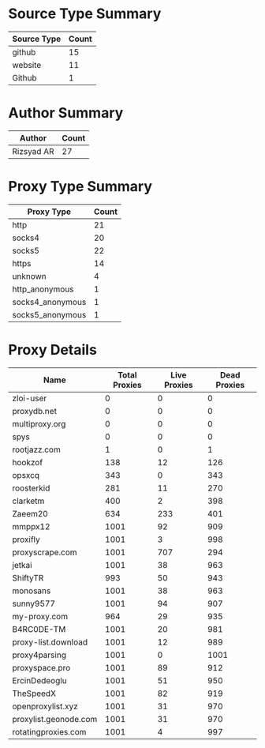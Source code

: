 # Source Type Summary

| Source Type | Count |
|-------------|-------|
| github | 15 |
| website | 11 |
| Github | 1 |


# Author Summary

| Author | Count |
|--------|-------|
| Rizsyad AR | 27 |


# Proxy Type Summary

| Proxy Type | Count |
|------------|-------|
| http | 21 |
| socks4 | 20 |
| socks5 | 22 |
| https | 14 |
| unknown | 4 |
| http_anonymous | 1 |
| socks4_anonymous | 1 |
| socks5_anonymous | 1 |


# Proxy Details

| Name | Total Proxies | Live Proxies | Dead Proxies |
|------|---------------|--------------|---------------|
| zloi-user | 0 | 0 | 0 |
| proxydb.net | 0 | 0 | 0 |
| multiproxy.org | 0 | 0 | 0 |
| spys | 0 | 0 | 0 |
| rootjazz.com | 1 | 0 | 1 |
| hookzof | 138 | 12 | 126 |
| opsxcq | 343 | 0 | 343 |
| roosterkid | 281 | 11 | 270 |
| clarketm | 400 | 2 | 398 |
| Zaeem20 | 634 | 233 | 401 |
| mmppx12 | 1001 | 92 | 909 |
| proxifly | 1001 | 3 | 998 |
| proxyscrape.com | 1001 | 707 | 294 |
| jetkai | 1001 | 38 | 963 |
| ShiftyTR | 993 | 50 | 943 |
| monosans | 1001 | 38 | 963 |
| sunny9577 | 1001 | 94 | 907 |
| my-proxy.com | 964 | 29 | 935 |
| B4RC0DE-TM | 1001 | 20 | 981 |
| proxy-list.download | 1001 | 12 | 989 |
| proxy4parsing | 1001 | 0 | 1001 |
| proxyspace.pro | 1001 | 89 | 912 |
| ErcinDedeoglu | 1001 | 51 | 950 |
| TheSpeedX | 1001 | 82 | 919 |
| openproxylist.xyz | 1001 | 31 | 970 |
| proxylist.geonode.com | 1001 | 31 | 970 |
| rotatingproxies.com | 1001 | 4 | 997 |
